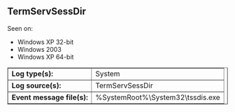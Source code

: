 ## TermServSessDir

Seen on:
* Windows XP 32-bit
* Windows 2003
* Windows XP 64-bit

<table border="1" class="docutils">
  <tbody>
    <tr>
      <td><b>Log type(s):</b></td>
      <td>System</td>
    </tr>
    <tr>
      <td><b>Log source(s):</b></td>
      <td>TermServSessDir</td>
    </tr>
    <tr>
      <td><b>Event message file(s):</b></td>
      <td>%SystemRoot%\System32\tssdis.exe</td>
    </tr>
  </tbody>
</table>

&nbsp;

